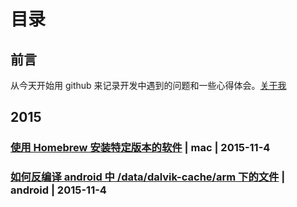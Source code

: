 # 目录

## 前言

从今天开始用 github 来记录开发中遇到的问题和一些心得体会。[关于我](http://hiroz.cn/about-me/)

## 2015

### [使用 Homebrew 安装特定版本的软件](2015/use-homebrew-install-special-version-software.md) | mac | 2015-11-4

### [如何反编译 android 中 /data/dalvik-cache/arm 下的文件](2015/decompile-dalvik-cache.md) | android | 2015-11-4

